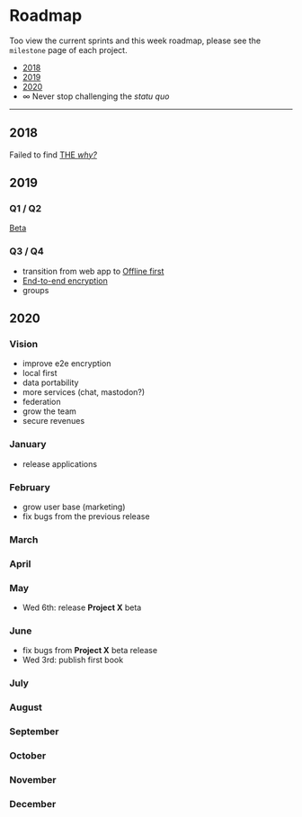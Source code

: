 # Roadmap

Too view the current sprints and this week roadmap, please see the `milestone` page of each project.

* [2018](#2018)
* [2019](#2019)
* [2020](#2020)
* ∞ Never stop challenging the *statu quo*

---------------------

## 2018
Failed to find <a href="https://fatalentropy.com/the-just-cause-and-the-infinite-game" target="_blank" rel="noopener">THE *why?*</a>

## 2019

### Q1 / Q2

<a href="https://bloom.sh" target="_blank" rel="noopener">Beta</a>

### Q3 / Q4

* transition from web app to <a href="https://www.inkandswitch.com/local-first.html" target="_blank" rel="noopener">Offline first</a>
* <a href="https://en.wikipedia.org/wiki/End-to-end_encryption" target="_blank" rel="noopener">End-to-end encryption</a>
* groups


## 2020

### Vision

* improve e2e encryption
* local first
* data portability
* more services (chat, mastodon?)
* federation
* grow the team
* secure revenues

### January

* release applications

### February

* grow user base (marketing)
* fix bugs from the previous release

### March

### April



### May

* Wed 6th: release **Project X** beta

### June

* fix bugs from **Project X** beta release
* Wed 3rd: publish first book

### July

### August

### September

### October

### November

### December
